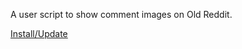 A user script to show comment images on Old Reddit.

[Install/Update](https://github.com/Yay295/Reddit-Show-Comment-Images/raw/refs/heads/main/Reddit%20Show%20Comment%20Images.user.js)
